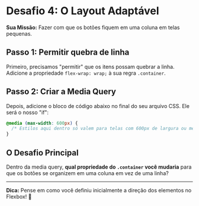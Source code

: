 # Desafio 4: O Layout Adaptável

**Sua Missão:** Fazer com que os botões fiquem em uma coluna em telas pequenas.

## Passo 1: Permitir quebra de linha

Primeiro, precisamos "permitir" que os itens possam quebrar a linha. Adicione a propriedade `flex-wrap: wrap;` à sua regra `.container`.

## Passo 2: Criar a Media Query

Depois, adicione o bloco de código abaixo no final do seu arquivo CSS. Ele será o nosso "if":

```css
@media (max-width: 600px) {
  /* Estilos aqui dentro só valem para telas com 600px de largura ou menos */
}
```

## O Desafio Principal

Dentro da media query, **qual propriedade do `.container` você mudaria** para que os botões se organizem em uma coluna em vez de uma linha?

---

**Dica:** Pense em como você definiu inicialmente a direção dos elementos no Flexbox! 🤔
